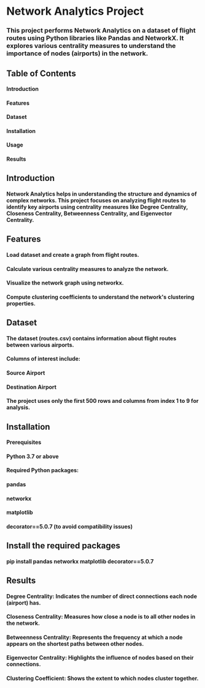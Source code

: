 # Network Analytics Project
###  This project performs Network Analytics on a dataset of flight routes using Python libraries like Pandas and NetworkX. It explores various centrality measures to understand the importance of nodes (airports) in the network.

## Table of Contents
#### Introduction
#### Features
#### Dataset
#### Installation
#### Usage
#### Results

## Introduction
####  Network Analytics helps in understanding the structure and dynamics of complex networks. This project focuses on analyzing flight routes to identify key airports using centrality measures like Degree Centrality, Closeness Centrality, Betweenness Centrality, and Eigenvector Centrality.

## Features
#### Load dataset and create a graph from flight routes.
#### Calculate various centrality measures to analyze the network.
#### Visualize the network graph using networkx.
#### Compute clustering coefficients to understand the network's clustering properties.

## Dataset
#### The dataset (routes.csv) contains information about flight routes between various airports.
#### Columns of interest include:
#### Source Airport
#### Destination Airport
#### The project uses only the first 500 rows and columns from index 1 to 9 for analysis.

## Installation
#### Prerequisites
#### Python 3.7 or above
#### Required Python packages:
#### pandas
#### networkx
#### matplotlib
#### decorator==5.0.7 (to avoid compatibility issues)

## Install the required packages
#### pip install pandas networkx matplotlib decorator==5.0.7

## Results
#### Degree Centrality: Indicates the number of direct connections each node (airport) has.
#### Closeness Centrality: Measures how close a node is to all other nodes in the network.
#### Betweenness Centrality: Represents the frequency at which a node appears on the shortest paths between other nodes.
#### Eigenvector Centrality: Highlights the influence of nodes based on their connections.
#### Clustering Coefficient: Shows the extent to which nodes cluster together.
